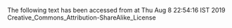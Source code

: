 The following text has been accessed from at Thu Aug 8 22:54:16 IST 2019
Creative_Commons_Attribution-ShareAlike_License
